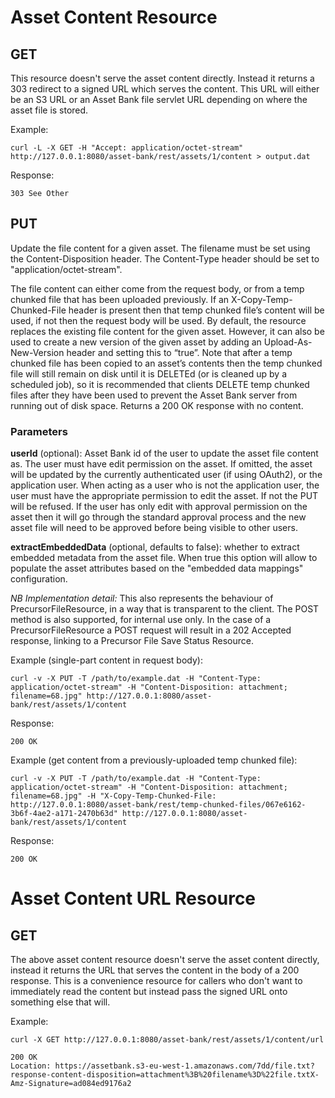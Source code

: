 # Asset Content Resource
## GET
This resource doesn't serve the asset content directly. Instead it returns a 303 redirect to a signed URL which serves the content.
This URL will either be an S3 URL or an Asset Bank file servlet URL depending on where the asset file is stored.

Example:
```
curl -L -X GET -H "Accept: application/octet-stream" http://127.0.0.1:8080/asset-bank/rest/assets/1/content > output.dat
```

Response:
```
303 See Other
```
## PUT
Update the file content for a given asset.  The filename must be set using the Content-Disposition header.  The Content-Type header should be set to "application/octet-stream".

The file content can either come from the request body, or from a temp chunked file that has been uploaded previously. If an X-Copy-Temp-Chunked-File header is present then that temp chunked file’s content will be used, if not then the request body will be used.
By default, the resource replaces the existing file content for the given asset. However, it can also be used to create a new version of the given asset by adding an Upload-As-New-Version header and setting this to “true”.
Note that after a temp chunked file has been copied to an asset’s contents then the temp chunked file will still remain on disk until it is DELETEd (or is cleaned up by a scheduled job), so it is recommended that clients DELETE temp chunked files after they have been used to prevent the Asset Bank server from running out of disk space.
Returns a 200 OK response with no content.
### Parameters
**userId** (optional): Asset Bank id of the user to update the asset file content as. The user must have edit permission on the asset. If omitted, the asset will be updated by the currently authenticated user (if using OAuth2), or the application user.
When acting as a user who is not the application user, the user must have the appropriate permission to edit the asset. If not the PUT will be refused. If the user has only edit with approval permission on the asset then it will go through the standard approval process and the new asset file will need to be approved before being visible to other users.

**extractEmbeddedData** (optional, defaults to false): whether to extract embedded metadata from the asset file. When true this option will allow to populate the asset attributes based on the "embedded data mappings" configuration.

*NB Implementation detail:* This also represents the behaviour of PrecursorFileResource, in a way that is transparent to the client.
The POST method is also supported, for internal use only.  In the case of a PrecursorFileResource a POST request will result in a 202 Accepted response, linking to a Precursor File Save Status Resource.


Example (single-part content in request body):
```
curl -v -X PUT -T /path/to/example.dat -H "Content-Type: application/octet-stream" -H "Content-Disposition: attachment; filename=68.jpg" http://127.0.0.1:8080/asset-bank/rest/assets/1/content
```

Response:
```
200 OK
```

Example (get content from a previously-uploaded temp chunked file):
```
curl -v -X PUT -T /path/to/example.dat -H "Content-Type: application/octet-stream" -H "Content-Disposition: attachment; filename=68.jpg" -H "X-Copy-Temp-Chunked-File: http://127.0.0.1:8080/asset-bank/rest/temp-chunked-files/067e6162-3b6f-4ae2-a171-2470b63d" http://127.0.0.1:8080/asset-bank/rest/assets/1/content
```

Response:
```
200 OK
```


# Asset Content URL Resource
## GET
The above asset content resource doesn't serve the asset content directly, instead it returns the URL that serves the content in the body of a 200 response.
This is a convenience resource for callers who don't want to immediately read the content but instead pass the signed URL onto something else that will.

Example:
```
curl -X GET http://127.0.0.1:8080/asset-bank/rest/assets/1/content/url
```

```
200 OK
Location: https://assetbank.s3-eu-west-1.amazonaws.com/7dd/file.txt?response-content-disposition=attachment%3B%20filename%3D%22file.txtX-Amz-Signature=ad084ed9176a2
```
